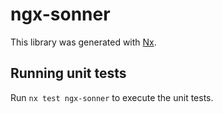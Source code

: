 # ngx-sonner

This library was generated with [Nx](https://nx.dev).

## Running unit tests

Run `nx test ngx-sonner` to execute the unit tests.

